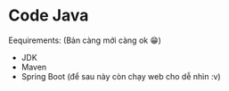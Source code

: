 # Code Java

Eequirements: (Bản càng mới càng ok :grin:)
+ JDK
+ Maven
+ Spring Boot (để sau này còn chạy web cho dễ nhìn :v)
